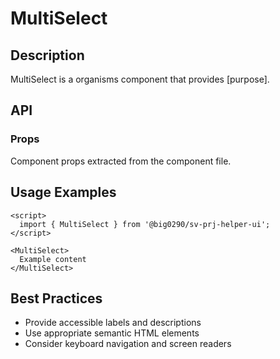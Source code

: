 # MultiSelect

## Description

MultiSelect is a organisms component that provides [purpose].

## API

### Props

Component props extracted from the component file.

## Usage Examples

```svelte
<script>
  import { MultiSelect } from '@big0290/sv-prj-helper-ui';
</script>

<MultiSelect>
  Example content
</MultiSelect>
```

## Best Practices

- Provide accessible labels and descriptions
- Use appropriate semantic HTML elements
- Consider keyboard navigation and screen readers
